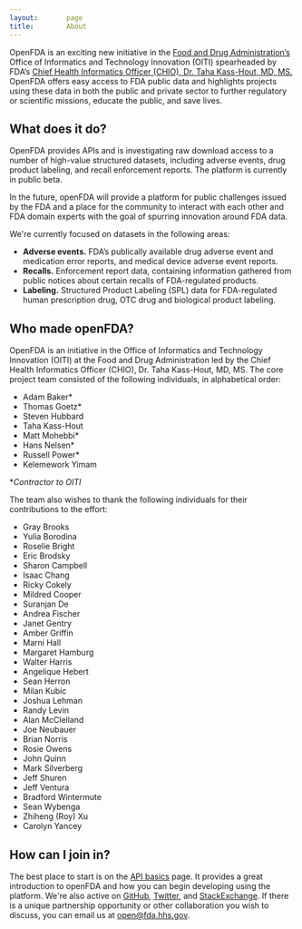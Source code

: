 ```yaml
---
layout:       page
title:        About
---
```


OpenFDA is an exciting new initiative in the [Food and Drug Administration’s](http://www.fda.gov/) Office of Informatics and Technology Innovation (OITI) spearheaded by FDA’s [Chief Health Informatics Officer (CHIO), Dr. Taha Kass-Hout, MD, MS.](http://www.fda.gov/AboutFDA/CentersOffices/ucm349836.htm) OpenFDA offers easy access to FDA public data and highlights projects using these data in both the public and private sector to further regulatory or scientific missions, educate the public, and save lives.

## What does it do?

OpenFDA provides APIs and is investigating raw download access to a number of high-value structured datasets, including adverse events, drug product labeling, and recall enforcement reports. The platform is currently in public beta.

In the future, openFDA will provide a platform for public challenges issued by the FDA and a place for the community to interact with each other and FDA domain experts with the goal of spurring innovation around FDA data.

We're currently focused on datasets in the following areas:

- **Adverse events.** FDA’s publically available drug adverse event and medication error reports, and medical device adverse event reports.
- **Recalls.** Enforcement report data, containing information gathered from public notices about certain recalls of FDA-regulated products.
- **Labeling.** Structured Product Labeling (SPL) data for FDA-regulated human prescription drug, OTC drug and biological product labeling.

## Who made openFDA?

OpenFDA is an initiative in the Office of Informatics and Technology Innovation (OITI) at the Food and Drug Administration led by the Chief Health Informatics Officer (CHIO), Dr. Taha Kass-Hout, MD, MS. The core project team consisted of the following individuals, in alphabetical order:

- Adam Baker*
- Thomas Goetz*
- Steven Hubbard
- Taha Kass-Hout
- Matt Mohebbi*
- Hans Nelsen*
- Russell Power*
- Kelemework Yimam

*_Contractor to OITI_

The team also wishes to thank the following individuals for their contributions to the effort:

- Gray Brooks
- Yulia Borodina
- Roselie Bright
- Eric Brodsky
- Sharon Campbell
- Isaac Chang
- Ricky Cokely
- Mildred Cooper
- Suranjan De
- Andrea Fischer
- Janet Gentry
- Amber Griffin
- Marni Hall
- Margaret Hamburg
- Walter Harris
- Angelique Hebert
- Sean Herron
- Milan Kubic
- Joshua Lehman
- Randy Levin
- Alan McClelland
- Joe Neubauer
- Brian Norris
- Rosie Owens
- John Quinn
- Mark Silverberg
- Jeff Shuren
- Jeff Ventura
- Bradford Wintermute
- Sean Wybenga
- Zhiheng (Roy) Xu
- Carolyn Yancey

## How can I join in?

The best place to start is on the [API basics]({{site.baseurl}}/api/reference/) page. It provides a great introduction to openFDA and how you can begin developing using the platform. We're also active on [GitHub](https://github.com/fda), [Twitter](https://twitter.com/openFDA), and [StackExchange](http://stackexchange.com/search?q=openfda). If there is a unique partnership opportunity or other collaboration you wish to discuss, you can email us at [open@fda.hhs.gov](mailto:open@fda.hhs.gov).
